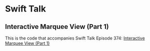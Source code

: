 # Swift Talk
## Interactive Marquee View (Part 1)

This is the code that accompanies Swift Talk Episode 374: [Interactive Marquee View (Part 1)](https://talk.objc.io/episodes/S01E374-interactive-marquee-view-part-1)
